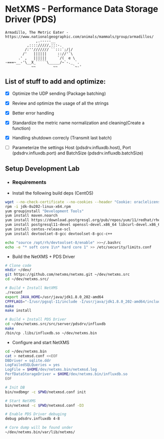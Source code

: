 # NetXMS - Performance Data Storage Driver (PDS)

```
Armadillo, The Metric Eater - https://www.nationalgeographic.com/animals/mammals/group/armadillos/
              ,.-----__
          ,:::://///,:::-.
         /:''/////// ``:::`;/|/
        /'   ||||||     :://'`\
      .' ,   ||||||     `/(  e \
-===~__-'\__X_`````\_____/~`-._ `.
            ~~        ~~       `~-'
```

## List of stuff to add and optimize:

- [X] Optimize the UDP sending (Package batching)
- [X] Review and optimize the usage of all the strings
- [X] Better error handling
- [X] Standardize the metric name normalization and cleaning(Create a function)
- [X] Handling shutdown correcly (Transmit last batch)
- [ ] Parameterize the settings Host (pdsdrv.influxdb.host), Port (pdsdrv.influxdb.port) and BatchSize (pdsdrv.influxdb.batchSize)



## Setup Development Lab

- ### Requirements
 - Install the following build deps (CentOS)
```bash
wget --no-check-certificate --no-cookies --header "Cookie: oraclelicense=accept-securebackup-cookie" https://download.oracle.com/otn-pub/java/jdk/8u202-b08/1961070e4c9b4e26a04e7f5a083f551e/jdk-8u202-linux-x64.rpm
rpm -i jdk-8u202-linux-x64.rpm
yum groupinstall "Development Tools"
yum install maven.noarch
yum install https://download.postgresql.org/pub/repos/yum/11/redhat/rhel-7-x86_64/pgdg-centos11-11-2.noarch.rpm
yum install postgresql11-devel openssl-devel.x86_64 libcurl-devel.x86_64 libssh-devel.x86_64 openldap-devel.x86_64
yum install centos-release-scl
yum install devtoolset-8-gcc devtoolset-8-gcc-c++

echo "source /opt/rh/devtoolset-8/enable" >>~/.bashrc
echo -e "* soft core 1\n* hard core 1" >> /etc/security/limits.conf
```

 - Build the NetXMS + PDS Driver

```bash
# Clone code
mkdir ~/dev/
git https://github.com/netxms/netxms.git ~/dev/netxms.src
cd ~/dev/netxms.src/

# Build + Install NetXMS
./reconf
export JAVA_HOME=/usr/java/jdk1.8.0_202-amd64
CPPFLAGS="-I/usr/pgsql-11/include -I/usr/java/jdk1.8.0_202-amd64/include -I/usr/java/jdk1.8.0_202-amd64/include/linux" LDFLAGS=-L/usr/pgsql-11/lib ./configure --with-server --with-snmp --with-client --with-client-proxy --with-agent --with-pgsql --with-openssl --enable-ldap --enable-systemd --with-internal-zlib --disable-mqtt --with-jdk --with-sdk --enable-debug --prefix=$HOME/dev/netxms.bin
make
make install

# Build + Install PDS Driver
cd ~/dev/netxms.src/src/server/pdsdrv/influxdb
make
/bin/cp .libs/influxdb.so ~/dev/netxms.bin
```

 - Configure and start NetXMS

```bash
cd ~/dev/netxms.bin
cat > netxmsd.conf <<EOF
DBDriver = sqlite.ddr
LogFailedSQLQueries = yes
LogFile = $HOME/dev/netxms.bin/netxmsd.log
PerfDataStorageDriver = $HOME/dev/netxms.bin/influxdb.so
EOF

# Init DB
bin/nxdbmgr -c $PWD/netxmsd.conf init

# Start NetXMS
bin/netxmsd -c $PWD/netxmsd.conf -D3

# Enable PDS Driver debuging
debug pdsdrv.influxdb 4-8

# Core dump will be found under
~/dev/netxms.bin/var/lib/netxms/
```
